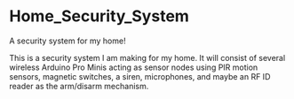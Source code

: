# Home_Security_System
A security system for my home!

This is a security system I am making for my home. It will consist of several wireless Arduino Pro Minis acting as sensor nodes
using PIR motion sensors, magnetic switches, a siren, microphones, and maybe an RF ID reader as the arm/disarm mechanism.
